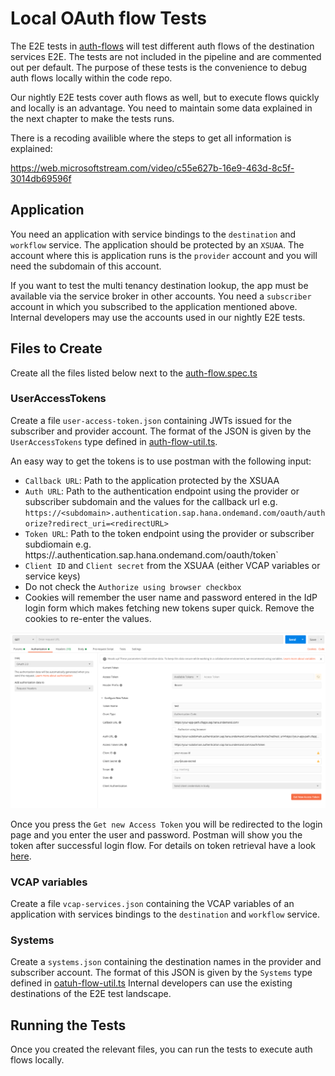 # Local OAuth flow Tests

The E2E tests in [auth-flows](../../test-packages/integration-tests/test/auth-flows) will test different auth flows of the destination services E2E.
The tests are not included in the pipeline and are commented out per default.
The purpose of these tests is the convenience to debug auth flows locally within the code repo.

Our nightly E2E tests cover auth flows as well, but to execute flows quickly and locally is an advantage.
You need to maintain some data explained in the next chapter to make the tests runs.

There is a recoding availible where the steps to get all information is explained:

https://web.microsoftstream.com/video/c55e627b-16e9-463d-8c5f-3014db69596f

## Application

You need an application with service bindings to the `destination` and `workflow` service.
The application should be protected by an `XSUAA`.
The account where this is application runs is the `provider` account and you will need the subdomain of this account.

If you want to test the multi tenancy destination lookup, the app must be available via the service broker in other accounts.
You need a `subscriber` account in which you subscribed to the application mentioned above.
Internal developers may use the accounts used in our nightly E2E tests.

## Files to Create

Create all the files listed below next to the [auth-flow.spec.ts](../../test-packages/integration-tests/test/auth-flows/auth-flow.spec.ts)

### UserAccessTokens

Create a file `user-access-token.json` containing JWTs issued for the subscriber and provider account.
The format of the JSON is given by the `UserAccessTokens` type defined in [auth-flow-util.ts](../../test-packages/integration-tests/test/auth-flows/auth-flow-util.ts).

An easy way to get the tokens is to use postman with the following input:

- `Callback URL`: Path to the application protected by the XSUAA
- `Auth URL`: Path to the authentication endpoint using the provider or subscriber subdomain and the values for the callback url e.g. `https://<subdomain>.authentication.sap.hana.ondemand.com/oauth/authorize?redirect_uri=<redirectURL>`
- `Token URL`: Path to the token endpoint using the provider or subscriber subdiomain e.g. https://<subdomain>.authentication.sap.hana.ondemand.com/oauth/token`
- `Client ID` and `Client secret` from the XSUAA (either VCAP variables or service keys)
- Do not check the `Authorize using browser checkbox`
- Cookies will remember the user name and password entered in the IdP login form which makes fetching new tokens super quick.
  Remove the cookies to re-enter the values.

![](../img/postman-oauth-token.png)

Once you press the `Get new Access Token` you will be redirected to the login page and you enter the user and password.
Postman will show you the token after successful login flow.
For details on token retrieval have a look [here](https://sap.github.io/cloud-sdk/docs/java/guides/cloud-foundry-xsuaa-service/#scp-cf-xsuaa-key-use-cases).

### VCAP variables

Create a file `vcap-services.json` containing the VCAP variables of an application with services bindings to the `destination` and `workflow` service.

### Systems

Create a `systems.json` containing the destination names in the provider and subscriber account.
The format of this JSON is given by the `Systems` type defined in [oatuh-flow-util.ts](../../test-packages/integration-tests/test/auth-flows/auth-flow-util.ts)
Internal developers can use the existing destinations of the E2E test landscape.

## Running the Tests

Once you created the relevant files, you can run the tests to execute auth flows locally.
